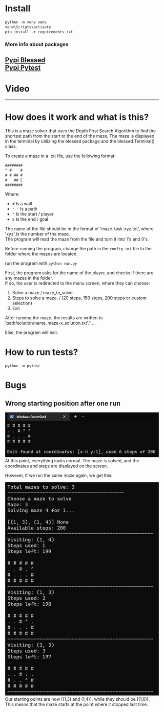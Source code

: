 # Install
```
python -m venv venv
venv\Scripts\activate
pip install -r requirements.txt
```

### More info about packages
[Pypi Blessed](https://pypi.org/project/blessed/)  
[Pypi Pytest](https://pypi.org/project/pytest/)
---

# Video


---
# How does it work and what is this?

This is a maze solver that uses the Depth First Search Algorithm to find the shortest path from the start to the end of the maze. 
The maze is displayed in the terminal by utilizing the blessed package and the blessed.Terminal() class.

To create a maze in a .txt file, use the following format: 
```
########
^ #    #
# # ## #
#   ## E
########
```
Where:
* `#` Is a wall
* `' '` Is a path
* `^` Is the start / player
* `E` Is the end / goal

The name of the file should be in the format of 'maze-task-xyz.txt', where 'xyz' is the number of the maze.  
The program will read the maze from the file and turn it into 1's and 0's.

Before running the program, change the path in the `config.ini` file to the folder where the mazes are located.

run the program with `python run.py`

First, the program asks for the name of the player, and checks if there are any mazes in the folder.  
If so, the user is redirected to the menu screen, where they can choose:

1. Solve a maze / maze_to_solve
2. Steps to solve a maze. / (20 steps, 150 steps, 200 steps or custom selection)
3. Exit

After running the maze, the results are written to 'path/solution/name_maze-x_solution.txt'."
...

Else, the program will exit.


# How to run tests?
```
python -m pytest
```

# Bugs
## Wrong starting position after one run
![Bug 1](screenshots/bug1.jpg)  
At this point, everything looks normal. 
The maze is solved, and the coordinates and steps are displayed on the screen.

However, if we run the same maze again, we get this:

![Bug 2](screenshots/bug2.jpg)  
Our starting points are now [(1,3) and (1,4)], while they should be [(1,0)]. 
This means that the maze starts at the point where it stopped last time.


